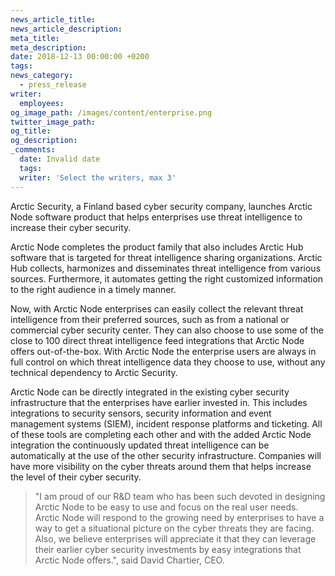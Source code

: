 ```yaml
---
news_article_title:
news_article_description:
meta_title:
meta_description:
date: 2018-12-13 00:00:00 +0200
tags:
news_category:
  - press_release
writer:
  employees:
og_image_path: /images/content/enterprise.png
twitter_image_path:
og_title:
og_description:
_comments:
  date: Invalid date
  tags:
  writer: 'Select the writers, max 3'
---
```


Arctic Security, a Finland based cyber security company, launches Arctic Node software product that helps enterprises use threat intelligence to increase their cyber security.

Arctic Node completes the product family that also includes Arctic Hub software that is targeted for threat intelligence sharing organizations. Arctic Hub collects, harmonizes and disseminates threat intelligence from various sources. Furthermore, it automates getting the right customized information to the right audience in a timely manner.

Now, with Arctic Node enterprises can easily collect the relevant threat intelligence from their preferred sources, such as from a national or commercial cyber security center. They can also choose to use some of the close to 100 direct threat intelligence feed integrations that Arctic Node offers out-of-the-box. With Arctic Node the enterprise users are always in full control on which threat intelligence data they choose to use, without any technical dependency to Arctic Security.

Arctic Node can be directly integrated in the existing cyber security infrastructure that the enterprises have earlier invested in. This includes integrations to security sensors, security information and event management systems (SIEM), incident response platforms and ticketing. All of these tools are completing each other and with the added Arctic Node integration the continuously updated threat intelligence can be automatically at the use of the other security infrastructure. Companies will have more visibility on the cyber threats around them that helps increase the level of their cyber security.

> "I am proud of our R&D team who has been such devoted in designing Arctic Node to be easy to use and focus on the real user needs.&nbsp; Arctic Node will respond to the growing need by enterprises to have a way to get a situational picture on the cyber threats they are facing. Also, we believe enterprises will appreciate it that they can leverage their earlier cyber security investments by easy integrations that Arctic Node offers.", said David Chartier, CEO.